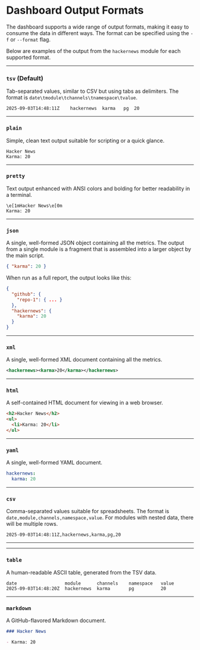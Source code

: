 # Dashboard Output Formats

The dashboard supports a wide range of output formats, making it easy to consume the data in different ways. The format can be specified using the `-f` or `--format` flag.

Below are examples of the output from the `hackernews` module for each supported format.

---

### `tsv` (Default)

Tab-separated values, similar to CSV but using tabs as delimiters. The format is `date\tmodule\tchannels\tnamespace\tvalue`.

```tsv
2025-09-03T14:48:11Z	hackernews	karma	pg	20
```

---

### `plain`

Simple, clean text output suitable for scripting or a quick glance.

```text
Hacker News
Karma: 20
```

---

### `pretty`

Text output enhanced with ANSI colors and bolding for better readability in a terminal.

```text
\e[1mHacker News\e[0m
Karma: 20
```

---

### `json`

A single, well-formed JSON object containing all the metrics. The output from a single module is a fragment that is assembled into a larger object by the main script.

```json
{ "karma": 20 }
```

When run as a full report, the output looks like this:

```json
{
  "github": {
    "repo-1": { ... }
  },
  "hackernews": {
    "karma": 20
  }
}
```

---

### `xml`

A single, well-formed XML document containing all the metrics.

```xml
<hackernews><karma>20</karma></hackernews>
```

---

### `html`

A self-contained HTML document for viewing in a web browser.

```html
<h2>Hacker News</h2>
<ul>
  <li>Karma: 20</li>
</ul>
```

---

### `yaml`

A single, well-formed YAML document.

```yaml
hackernews:
  karma: 20
```

---

### `csv`

Comma-separated values suitable for spreadsheets. The format is `date,module,channels,namespace,value`. For modules with nested data, there will be multiple rows.

```csv
2025-09-03T14:48:11Z,hackernews,karma,pg,20
```

---

---

### `table`

A human-readable ASCII table, generated from the TSV data.

```
date                  module      channels    namespace   value
2025-09-03T14:48:20Z  hackernews  karma       pg          20
```

---

### `markdown`

A GitHub-flavored Markdown document.

```markdown
### Hacker News

- Karma: 20
```
